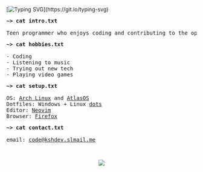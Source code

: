 [![Typing SVG](https://readme-typing-svg.demolab.com?font=Fira+Code&size=32&pause=1000&color=9B47FF&center=true&vCenter=true&repeat=false&width=1000&height=75&lines=Loading+user+profile%3A+ksharizard;~%3E+Welcome+to+my+Profile!)](https://git.io/typing-svg)

<pre>
<strong>~> cat intro.txt</strong>

Teen programmer who enjoys coding and contributing to the open source community.
</pre>

<pre>
<strong>~> cat hobbies.txt</strong>

- Coding 
- Listening to music
- Trying out new tech
- Playing video games
</pre>

<pre>
<strong>~> cat setup.txt</strong>

OS: <a href="https://github.com/ksharizard/arch-installer">Arch Linux</a> and <a href="https://github.com/Atlas-OS/Atlas">AtlasOS</a>
Dotfiles: Windows + Linux <a href="https://github.com/ksharizard/dotfiles">dots</a>
Editor: <a href="https://github.com/ksharizard/nvim">Neovim</a>
Browser: <a href="https://github.com/ksharizard/foxdots">Firefox</a>
</pre>

<pre>
<strong>~> cat contact.txt</strong>

email: <a href="mailto:code@kshdev.slmail.me">code@kshdev.slmail.me</a>
</pre>

<br>

<p align="center"><a href="https://github.com/anuraghazra/github-readme-stats">
  <img align="center" src="https://github-readme-stats.vercel.app/api?username=ksharizard&show_icons=true&theme=midnight-purple" />
</a>
</p>

<!---
ksharizard/ksharizard is a ✨ special ✨ repository because its `README.md` (this file) appears on your GitHub profile.
You can click the Preview link to take a look at your changes.
--->
